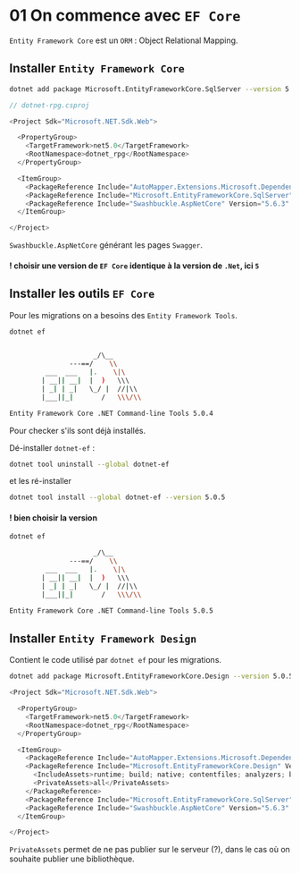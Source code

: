 # 01 On commence avec `EF Core`

`Entity Framework Core` est un `ORM` : Object Relational Mapping.

## Installer `Entity Framework Core`

```bash
dotnet add package Microsoft.EntityFrameworkCore.SqlServer --version 5.0.5
```

```cs
// dotnet-rpg.csproj

<Project Sdk="Microsoft.NET.Sdk.Web">

  <PropertyGroup>
    <TargetFramework>net5.0</TargetFramework>
    <RootNamespace>dotnet_rpg</RootNamespace>
  </PropertyGroup>

  <ItemGroup>
    <PackageReference Include="AutoMapper.Extensions.Microsoft.DependencyInjection" Version="8.1.1" />
    <PackageReference Include="Microsoft.EntityFrameworkCore.SqlServer" Version="5.0.5" />
    <PackageReference Include="Swashbuckle.AspNetCore" Version="5.6.3" />
  </ItemGroup>

</Project>

```

`Swashbuckle.AspNetCore` générant les pages `Swagger`.

#### ! choisir une version de `EF Core` identique à la version de `.Net`, ici `5`



## Installer les outils `EF Core`

Pour les migrations on a besoins des `Entity Framework Tools`.

```bash
dotnet ef


                     _/\__       
               ---==/    \\      
         ___  ___   |.    \|\    
        | __|| __|  |  )   \\\   
        | _| | _|   \_/ |  //|\\ 
        |___||_|       /   \\\/\\

Entity Framework Core .NET Command-line Tools 5.0.4
```

Pour checker s'ils sont déjà installés.

Dé-installer `dotnet-ef` :

```bash
dotnet tool uninstall --global dotnet-ef
```

et les ré-installer

```bash
dotnet tool install --global dotnet-ef --version 5.0.5
```

#### ! bien choisir la version

```bash
dotnet ef

                     _/\__       
               ---==/    \\      
         ___  ___   |.    \|\    
        | __|| __|  |  )   \\\   
        | _| | _|   \_/ |  //|\\ 
        |___||_|       /   \\\/\\

Entity Framework Core .NET Command-line Tools 5.0.5
```



## Installer `Entity Framework Design`

Contient le code utilisé par `dotnet ef` pour les migrations.

```bash
dotnet add package Microsoft.EntityFrameworkCore.Design --version 5.0.5
```

```cs
<Project Sdk="Microsoft.NET.Sdk.Web">

  <PropertyGroup>
    <TargetFramework>net5.0</TargetFramework>
    <RootNamespace>dotnet_rpg</RootNamespace>
  </PropertyGroup>

  <ItemGroup>
    <PackageReference Include="AutoMapper.Extensions.Microsoft.DependencyInjection" Version="8.1.1" />
    <PackageReference Include="Microsoft.EntityFrameworkCore.Design" Version="5.0.5">
      <IncludeAssets>runtime; build; native; contentfiles; analyzers; buildtransitive</IncludeAssets>
      <PrivateAssets>all</PrivateAssets>
    </PackageReference>
    <PackageReference Include="Microsoft.EntityFrameworkCore.SqlServer" Version="5.0.5" />
    <PackageReference Include="Swashbuckle.AspNetCore" Version="5.6.3" />
  </ItemGroup>

</Project>

```

`PrivateAssets` permet de ne pas publier sur le serveur (?), dans le cas où on souhaite publier une bibliothèque.